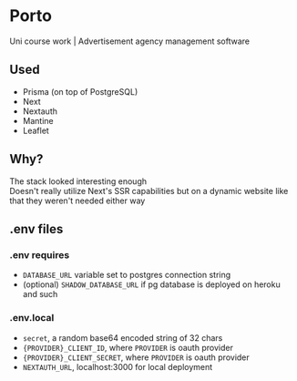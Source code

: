 # Porto

Uni course work | Advertisement agency management software

## Used

- Prisma (on top of PostgreSQL)  
- Next  
- Nextauth  
- Mantine  
- Leaflet  

## Why?

The stack looked interesting enough  
Doesn't really utilize Next's SSR capabilities but on a dynamic website like that they weren't needed either way  

## .env files

### .env requires

- `DATABASE_URL` variable set to postgres connection string
- (optional) `SHADOW_DATABASE_URL` if pg database is deployed on heroku and such

### .env.local

- `secret`, a random base64 encoded string of 32 chars
- `{PROVIDER}_CLIENT_ID`, where `PROVIDER` is oauth provider  
- `{PROVIDER}_CLIENT_SECRET`, where `PROVIDER` is oauth provider
- `NEXTAUTH_URL`, localhost:3000 for local deployment
